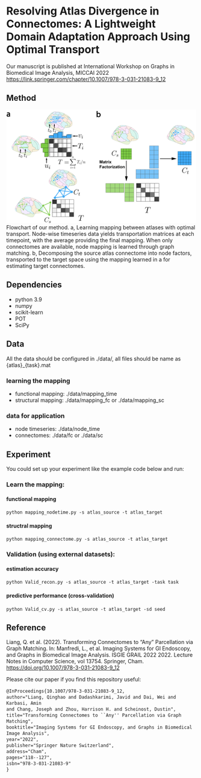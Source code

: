 # Resolving Atlas Divergence in Connectomes: A Lightweight Domain Adaptation Approach Using Optimal Transport
Our manuscript is published at International Workshop on Graphs in Biomedical Image Analysis, MICCAI 2022 https://link.springer.com/chapter/10.1007/978-3-031-21083-9_12

## Method
![workflow](./flowchart.png)
Flowchart of our method. a, Learning mapping between atlases with optimal transport. Node-wise timeseries data yields transportation matrices at each timepoint, with the average providing the final mapping. When only connectomes are available, node mapping is learned through graph matching. b, Decomposing the source atlas connectome into node factors, transported to the target space using the mapping learned in a for estimating target connectomes.

## Dependencies
- python 3.9
- numpy
- scikit-learn
- POT
- SciPy

## Data
All the data should be configured in ./data/, all files should be name as {atlas}_{task}.mat
### learning the mapping
- functional mapping: ./data/mapping_time
- structural mapping: ./data/mapping_fc or ./data/mapping_sc
### data for application
- node timeseries: ./data/node_time
- connectomes: ./data/fc or ./data/sc


## Experiment 
You could set up your experiment like the example code below and run:
### Learn the mapping: 
#### functional mapping
```
python mapping_nodetime.py -s atlas_source -t atlas_target
```
#### structral mapping
```
python mapping_connectome.py -s atlas_source -t atlas_target
```

### Validation (using external datasets):
#### estimation accuracy
```
python Valid_recon.py -s atlas_source -t atlas_target -task task 
```

#### predictive performance (cross-validation)
```
python Valid_cv.py -s atlas_source -t atlas_target -sd seed 
```

## Reference
Liang, Q. et al. (2022). Transforming Connectomes to “Any” Parcellation via Graph Matching. In: Manfredi, L., et al. Imaging Systems for GI Endoscopy, and Graphs in Biomedical Image Analysis. ISGIE GRAIL 2022 2022. Lecture Notes in Computer Science, vol 13754. Springer, Cham. https://doi.org/10.1007/978-3-031-21083-9_12

Please cite our paper if you find this repository useful:
```
@InProceedings{10.1007/978-3-031-21083-9_12,
author="Liang, Qinghao and Dadashkarimi, Javid and Dai, Wei and Karbasi, Amin
and Chang, Joseph and Zhou, Harrison H. and Scheinost, Dustin", 
title="Transforming Connectomes to ``Any'' Parcellation via Graph Matching",
booktitle="Imaging Systems for GI Endoscopy, and Graphs in Biomedical Image Analysis",
year="2022",
publisher="Springer Nature Switzerland",
address="Cham",
pages="118--127",
isbn="978-3-031-21083-9"
}

```